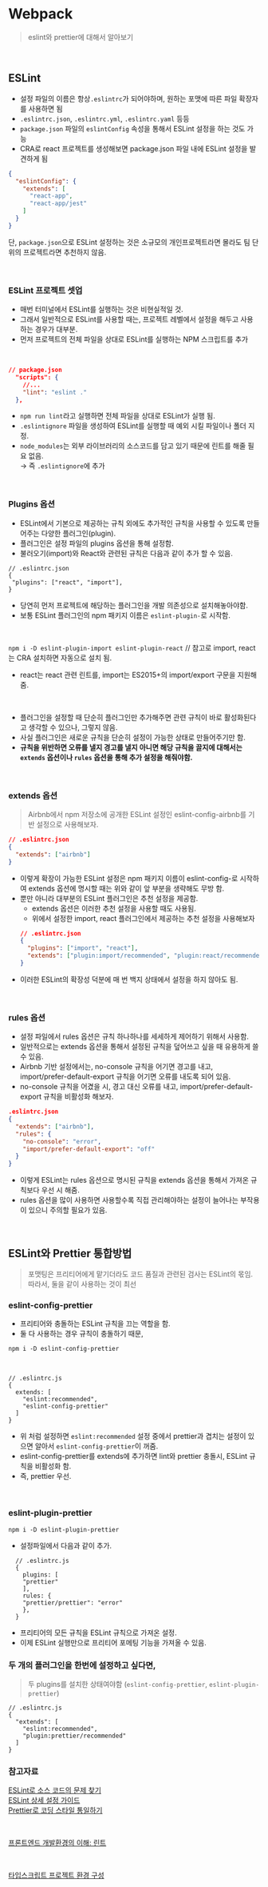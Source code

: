 # Webpack

> eslint와 prettier에 대해서 알아보기

<br>

## ESLint

- 설정 파일의 이름은 항상`.eslintrc`가 되어야하며, 원하는 포맷에 따른 파일 확장자를 사용하면 됨
- `.eslintrc.json`, `.eslintrc.yml`, `.eslintrc.yaml` 등등
- `package.json` 파일의 `eslintConfig` 속성을 통해서 ESLint 설정을 하는 것도 가능
- CRA로 react 프로젝트를 생성해보면 package.json 파일 내에 ESLint 설정을 발견하게 됨

```JSON
{
  "eslintConfig": {
    "extends": [
      "react-app",
      "react-app/jest"
    ]
  }
}
```

단, `package.json`으로 ESLint 설정하는 것은 소규모의 개인프로젝트라면 몰라도 팀 단위의 프로젝트라면 추천하지 않음.

<br>

### ESLint 프로젝트 셋업

- 매번 터미널에서 ESLint를 실행하는 것은 비현실적일 것.
- 그래서 일반적으로 ESLint를 사용할 때는, 프로젝트 레벨에서 설정을 해두고 사용하는 경우가 대부분.
- 먼저 프로젝트의 전체 파일을 상대로 ESLint를 실행하는 NPM 스크립트를 추가

<br>

```JSON
// package.json
  "scripts": {
    //...
    "lint": "eslint ."
  },
```

- `npm run lint`라고 실행하면 전체 파일을 상대로 ESLint가 실행 됨.
- `.eslintignore` 파일을 생성하여 ESLint를 실행할 때 예외 시킬 파일이나 폴더 지정.
- `node_modules`는 외부 라이브러리의 소스코드를 담고 있기 때문에 린트를 해줄 필요 없음.  
  → 즉 `.eslintignore`에 추가

<br>

### Plugins 옵션

- ESLint에서 기본으로 제공하는 규칙 외에도 추가적인 규칙을 사용할 수 있도록 만들어주는 다양한 플러그인(plugin).
- 플러그인은 설정 파일의 plugins 옵션을 통해 설정함.
- 불러오기(import)와 React와 관련된 규칙은 다음과 같이 추가 할 수 있음.

```
// .eslintrc.json
{
 "plugins": ["react", "import"],
}
```

- 당연히 먼저 프로젝트에 해당하는 플러그인을 개발 의존성으로 설치해놓아야함.
- 보통 ESLint 플러그인의 npm 패키지 이름은 `eslint-plugin-`로 시작함.

<br>

`npm i -D eslint-plugin-import eslint-plugin-react` // 참고로 import, react는 CRA 설치하면 자동으로 설치 됨.

- react는 react 관련 린트를, import는 ES2015+의 import/export 구문을 지원해줌.

<br>

- 플러그인을 설정할 때 단순히 플러그인만 추가해주면 관련 규칙이 바로 활성화된다고 생각할 수 있으나, 그렇지 않음.
- 사실 플러그인은 새로운 규칙을 단순히 설정이 가능한 상태로 만들어주기만 함.
- **규칙을 위반하면 오류를 낼지 경고를 낼지 아니면 해당 규칙을 끌지에 대해서는 `extends` 옵션이나 `rules` 옵션을 통해 추가 설정을 해줘야함.**

<br>

### extends 옵션

> Airbnb에서 npm 저장소에 공개한 ESLint 설정인 eslint-config-airbnb를 기반 설정으로 사용해보자.

```JSON
// .eslintrc.json
{
  "extends": ["airbnb"]
}
```

- 이렇게 확장이 가능한 ESLint 설정은 npm 패키지 이름이 eslint-config-로 시작하여 extends 옵션에 명시할 때는 위와 같이 앞 부분을 생략해도 무방 함.
- 뿐만 아니라 대부분의 ESLint 플러그인은 추천 설정을 제공함.
  - extends 옵션은 이러한 추천 설정을 사용할 때도 사용됨.
  - 위에서 설정한 import, react 플러그인에서 제공하는 추천 설정을 사용해보자
  ```JSON
  // .eslintrc.json
  {
    "plugins": ["import", "react"],
    "extends": ["plugin:import/recommended", "plugin:react/recommended"]
  }
  ```
- 이러한 ESLint의 확장성 덕분에 매 번 백지 상태에서 설정을 하지 않아도 됨.

<br>

### rules 옵션

- 설정 파일에서 rules 옵션은 규칙 하나하나를 세세하게 제어하기 위해서 사용함.
- 일반적으로는 extends 옵션을 통해서 설정된 규칙을 덮어쓰고 싶을 때 유용하게 쓸 수 있음.
- Airbnb 기반 설정에서는, no-console 규칙을 어기면 경고를 내고, import/prefer-default-export 규칙을 어기면 오류를 내도록 되어 있음.
- no-console 규칙을 어겼을 시, 경고 대신 오류를 내고, import/prefer-default-export 규칙을 비활성화 해보자.

```JSON
.eslintrc.json
{
  "extends": ["airbnb"],
  "rules": {
    "no-console": "error",
    "import/prefer-default-export": "off"
  }
}
```

- 이렇게 ESLint는 rules 옵션으로 명시된 규칙을 extends 옵션을 통해서 가져온 규칙보다 우선 시 해줌.
- rules 옵션을 많이 사용하면 사용할수록 직접 관리해야하는 설정이 늘어나는 부작용이 있으니 주의할 필요가 있음.

<br>

## ESLint와 Prettier 통합방법

> 포맷팅은 프리티어에게 맡기더라도 코드 품질과 관련된 검사는 ESLint의 몫임.
> 따라서, 둘을 같이 사용하는 것이 최선

### eslint-config-prettier

- 프리티어와 충돌하는 ESLint 규칙을 끄는 역할을 함.
- 둘 다 사용하는 경우 규칙이 충돌하기 때문,

`npm i -D eslint-config-prettier`

<br>

```JS
// .eslintrc.js
{
  extends: [
    "eslint:recommended",
    "eslint-config-prettier"
  ]
}
```

- 위 처럼 설정하면 `eslint:recommended` 설정 중에서 prettier과 겹치는 설정이 있으면 알아서 `eslint-config-prettier`이 꺼줌.
- eslint-config-prettier를 extends에 추가하면 lint와 prettier 충돌시, ESLint 규칙을 비활성화 함.
- 즉, prettier 우선.

<br>

### eslint-plugin-prettier

`npm i -D eslint-plugin-prettier`

- 설정파일에서 다음과 같이 추가.

```JS
  // .eslintrc.js
  {
    plugins: [
    "prettier"
    ],
    rules: {
    "prettier/prettier": "error"
    },
  }
```

- 프리티어의 모든 규칙을 ESLint 규칙으로 가져온 설정.
- 이제 ESLint 실행만으로 프리티어 포메팅 기능을 가져올 수 있음.

### 두 개의 플러그인을 한번에 설정하고 싶다면,

> 두 plugins를 설치한 상태여야함 (`eslint-config-prettier`, `eslint-plugin-prettier`)

```JS
// .eslintrc.js
{
  "extends": [
    "eslint:recommended",
    "plugin:prettier/recommended"
  ]
}
```

### 참고자료

[ESLint로 소스 코드의 문제 찾기](https://www.daleseo.com/js-eslint/)  
[ESLint 상세 설정 가이드](https://www.daleseo.com/eslint-config/)  
[Prettier로 코딩 스타일 통일하기](https://www.daleseo.com/js-prettier/)

<br>

[프론트엔드 개발환경의 이해: 린트](https://jeonghwan-kim.github.io/series/2019/12/30/frontend-dev-env-lint.html#11-%EB%A6%B0%ED%8A%B8%EA%B0%80-%ED%95%84%EC%9A%94%ED%95%9C-%EC%83%81%ED%99%A9)

<br>

[타입스크립트 프로젝트 환경 구성](https://github.com/joshua1988/learn-typescript/tree/master/setup)
